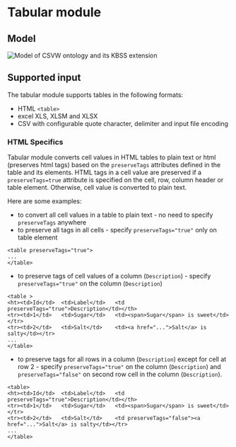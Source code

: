 # Tabular module

## Model 

![Model of CSVW ontology and its KBSS extension](./doc/tabular-model.svg)

## Supported input
The tabular module supports tables in the following formats:
- HTML `<table>`
- excel XLS, XLSM and XLSX
- CSV with configurable quote character, delimiter and input file encoding

### HTML Specifics
Tabular module converts cell values in HTML tables to plain text or html (preserves html tags) based on the `preserveTags`
attributes defined in the table and its elements. HTML tags in a cell value are preserved if a `preserveTags=true`
attribute is specified on the cell, row, column header or table element. Otherwise, cell value is converted to plain text.

Here are some examples:
- to convert all cell values in a table to plain text - no need to specify `preserveTags` anywhere
- to preserve all tags in all cells - specify `preserveTags="true"` only on table element
```
<table preserveTags="true">
...
</table>
```

- to preserve tags of cell values of a column (`Description`) - specify `preserveTags="true"` on the column (`Description`)
```
<table >
<ht><td>Id</td>  <td>Label</td>   <td preserveTags="true">Description</td></th>
<tr><td>1</td>   <td>Sugar</td>   <td><span>Sugar</span> is sweet</td></tr>
<tr><td>2</td>   <td>Salt</td>    <td><a href="...">Salt</a> is salty</td></tr>
...
</table>
```
- to preserve tags for all rows in a column (`Description`) except for cell at row 2 - specify `preserveTags="true"` 
on the column (`Description`) and `preserveTags="false"` on second row cell in the column (`Description`).
```
<table>
<ht><td>Id</td>  <td>Label</td>   <td preserveTags="true">Description</td></th>
<tr><td>1</td>   <td>Sugar</td>   <td><span>Sugar</span> is sweet</td></tr>
<tr><td>2</td>   <td>Salt</td>    <td preserveTags="false"><a href="...">Salt</a> is salty</td></tr>
...
</table>
```